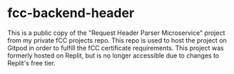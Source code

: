 # fcc-backend-header
 
This is a public copy of the "Request Header Parser Microservice" project from my private fCC projects repo. This repo is used to host the project on Gitpod in order to fulfill the fCC certificate requirements. This project was formerly hosted on Replit, but is no longer accessible due to changes to Replit's free tier.

